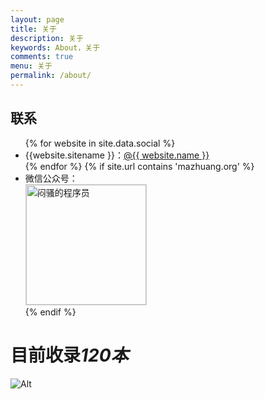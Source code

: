 ```yaml
---
layout: page
title: 关于
description: 关于
keywords: About，关于
comments: true
menu: 关于
permalink: /about/
---
```

## 联系




<ul>
{% for website in site.data.social %}
<li>{{website.sitename }}：<a href="{{ website.url }}" target="_blank">@{{ website.name }}</a></li>
{% endfor %}
{% if site.url contains 'mazhuang.org' %}
<li>
微信公众号：<br />
<img style="height:192px;width:192px;border:1px solid lightgrey;" src="{{ assets_base_url }}/assets/images/qrcode.jpg" alt="闷骚的程序员" />
</li>
{% endif %}
</ul>

# 目前收录***120本***

![Alt](https://i.loli.net/2021/08/31/UYwyQ9bFjK2q1OW.jpg)
